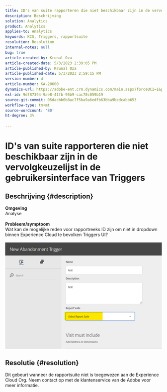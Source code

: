 ```yaml
---
title: ID's van suite rapporteren die niet beschikbaar zijn in de vervolgkeuzelijst in de gebruikersinterface van Triggers
description: Beschrijving
solution: Analytics
product: Analytics
applies-to: Analytics
keywords: KCS, Triggers, rapportsuite
resolution: Resolution
internal-notes: null
bug: true
article-created-by: Krunal Oza
article-created-date: 5/3/2023 2:39:05 PM
article-published-by: Krunal Oza
article-published-date: 5/3/2023 2:59:15 PM
version-number: 4
article-number: KA-20600
dynamics-url: https://adobe-ent.crm.dynamics.com/main.aspx?forceUCI=1&pagetype=entityrecord&etn=knowledgearticle&id=1cb8f33f-c0e9-ed11-a7c6-6045bd006b4b
exl-id: 9df87394-9ae8-41fb-95b9-cac78c059b19
source-git-commit: 05dacbb6b8ac7f5ba9a6edfb63bba9bedcabb653
workflow-type: tm+mt
source-wordcount: '80'
ht-degree: 3%

---
```


# ID&#39;s van suite rapporteren die niet beschikbaar zijn in de vervolgkeuzelijst in de gebruikersinterface van Triggers

## Beschrijving {#description}

<b>Omgeving</b><br>Analyse<br> <br><b>Probleem/symptoom</b><br>Wat kan de mogelijke reden voor rapportreeks ID zijn om niet in dropdown binnen Experience Cloud te bevolken Triggers UI?

![](assets/___20b8f33f-c0e9-ed11-a7c6-6045bd006b4b___.png)

## Resolutie {#resolution}

Dit gebeurt wanneer de rapportsuite niet is toegewezen aan de Experience Cloud Org. Neem contact op met de klantenservice van de Adobe voor meer informatie.

<br>
